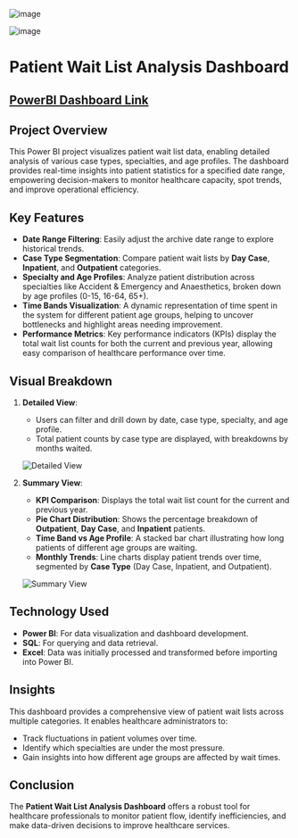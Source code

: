 ![image](https://github.com/laxmikantmkabra/HealthCare-Power-BI-Dashboard/assets/143458925/b19e402c-9e25-44ab-bf13-ecf998bf8a24)

![image](https://github.com/laxmikantmkabra/HealthCare-Power-BI-Dashboard/assets/143458925/c8b45594-03f4-4322-868a-0606c7194b7f)


# Patient Wait List Analysis Dashboard

<h2><a href="https://app.powerbi.com/view?r=eyJrIjoiZjc2MzQ4YTUtMGViMS00MDExLTgxYzgtZjc5MmNhOGE4MTRlIiwidCI6IjQ4OGZjOWE4LTU0ZDEtNGJjYS1hYmRiLTUzNmIyNTMxM2ZmZiJ9" target="_blank">PowerBI Dashboard Link</a></h2>

## Project Overview

This Power BI project visualizes patient wait list data, enabling detailed analysis of various case types, specialties, and age profiles. The dashboard provides real-time insights into patient statistics for a specified date range, empowering decision-makers to monitor healthcare capacity, spot trends, and improve operational efficiency.

## Key Features

- **Date Range Filtering**: Easily adjust the archive date range to explore historical trends.
- **Case Type Segmentation**: Compare patient wait lists by **Day Case**, **Inpatient**, and **Outpatient** categories.
- **Specialty and Age Profiles**: Analyze patient distribution across specialties like Accident & Emergency and Anaesthetics, broken down by age profiles (0-15, 16-64, 65+).
- **Time Bands Visualization**: A dynamic representation of time spent in the system for different patient age groups, helping to uncover bottlenecks and highlight areas needing improvement.
- **Performance Metrics**: Key performance indicators (KPIs) display the total wait list counts for both the current and previous year, allowing easy comparison of healthcare performance over time.

## Visual Breakdown

1. **Detailed View**:
   - Users can filter and drill down by date, case type, specialty, and age profile.
   - Total patient counts by case type are displayed, with breakdowns by months waited.
   
   ![Detailed View](path/to/your/image1.png)

2. **Summary View**:
   - **KPI Comparison**: Displays the total wait list count for the current and previous year.
   - **Pie Chart Distribution**: Shows the percentage breakdown of **Outpatient**, **Day Case**, and **Inpatient** patients.
   - **Time Band vs Age Profile**: A stacked bar chart illustrating how long patients of different age groups are waiting.
   - **Monthly Trends**: Line charts display patient trends over time, segmented by **Case Type** (Day Case, Inpatient, and Outpatient).

   ![Summary View](path/to/your/image2.png)

## Technology Used

- **Power BI**: For data visualization and dashboard development.
- **SQL**: For querying and data retrieval.
- **Excel**: Data was initially processed and transformed before importing into Power BI.

## Insights

This dashboard provides a comprehensive view of patient wait lists across multiple categories. It enables healthcare administrators to:
- Track fluctuations in patient volumes over time.
- Identify which specialties are under the most pressure.
- Gain insights into how different age groups are affected by wait times.

## Conclusion

The **Patient Wait List Analysis Dashboard** offers a robust tool for healthcare professionals to monitor patient flow, identify inefficiencies, and make data-driven decisions to improve healthcare services.
